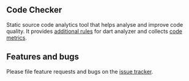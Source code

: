 ## Code Checker

Static source code analytics tool that helps analyse and improve code quality. It provides [additional rules](https://dart-code-checker-project.github.io/code-checker/content/rules/) for dart analyzer and collects [code metrics](https://dart-code-checker-project.github.io/code-checker/content/metrics/).

## Features and bugs

Please file feature requests and bugs on the [issue tracker](https://github.com/dart-code-checker-project/code-checker/issues).
